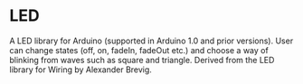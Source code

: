 LED
===

A LED library for Arduino (supported in Arduino 1.0 and prior versions). User can change states (off, on, fadeIn, fadeOut etc.) and choose a way of blinking from waves such as square and triangle. Derived from the LED library for Wiring by Alexander Brevig.